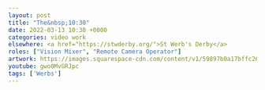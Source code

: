 ```yaml
---
layout: post
title: "The&nbsp;10:30"
date: 2022-03-13 10:30 +0000
categories: video work
elsewhere: <a href="https://stwderby.org/">St Werb's Derby</a>
roles: ["Vision Mixer", "Remote Camera Operator"]
artwork: https://images.squarespace-cdn.com/content/v1/59897b0a17bffc269e4fec9b/1575027689741-23EFSM1EWOSUABC1BZVK/St+Werburgh%27s+Logo+-+White-Trans.png?format=1500w
youtube: gwo0MvGRJpc
tags: ['Werbs']
---
```

